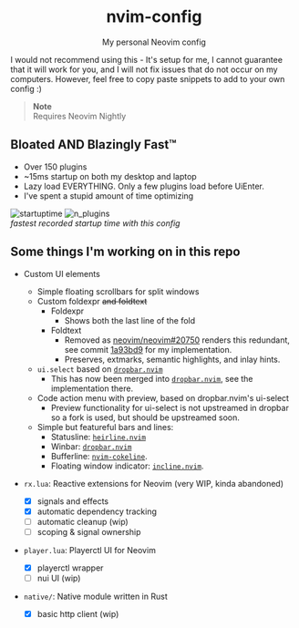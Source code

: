 <div align="center">
  <h1>nvim-config</h1>
  <p>My personal Neovim config</p>
</div>

I would not recommend using this - It's setup for me,
I cannot guarantee that it will work for you, and I will not fix issues that
do not occur on my computers. However, feel free to copy paste snippets
to add to your own config :)

> **Note**<br>
> Requires Neovim Nightly

## Bloated AND Blazingly Fast™

- Over 150 plugins
- ~15ms startup on both my desktop and laptop
- Lazy load EVERYTHING. Only a few plugins load before UiEnter.
- I've spent a stupid amount of time optimizing

![startuptime](https://github.com/willothy/nvim-config/assets/38540736/43c942d4-e6ec-4c15-ae52-463cd9eb896e)
![n_plugins](https://github.com/willothy/nvim-config/assets/38540736/e2902140-76fb-4291-b1d3-2f8f5d007889)<br>
*fastest recorded startup time with this config*

## Some things I'm working on in this repo

- Custom UI elements
  - Simple floating scrollbars for split windows
  - Custom foldexpr <strike>and foldtext</strike>
    - Foldexpr
      - Shows both the last line of the fold
    - Foldtext
      - Removed as [neovim/neovim#20750](https://github.com/neovim/neovim/pull/20750) renders this redundant,
        see commit [1a93bd9](https://github.com/willothy/nvim-config/commit/1a93bd9eae4ffd4136ad4ac6d15c6f9974b27864) for my implementation.
      - Preserves, extmarks, semantic highlights, and inlay hints.
  - `ui.select` based on [`dropbar.nvim`](https://github.com/Bekaboo/dropbar.nvim)
    - This has now been merged into [`dropbar.nvim`](https://github.com/Bekaboo/dropbar.nvim), see the implementation there.
  - Code action menu with preview, based on dropbar.nvim's ui-select
    - Preview functionality for ui-select is not upstreamed in dropbar
      so a fork is used, but should be upstreamed soon.
  - Simple but featureful bars and lines:
    - Statusline: [`heirline.nvim`](https://github.com/rebelot/heirline.nvim)
    - Winbar: [`dropbar.nvim`](https://github.com/Bekaboo/dropbar.nvim)
    - Bufferline: [`nvim-cokeline`](https://github.com/willothy/nvim-cokeline).
    - Floating window indicator: [`incline.nvim`](https://github.com/b0o/incline.nvim).

- `rx.lua`: Reactive extensions for Neovim (very WIP, kinda abandoned)
  - [x] signals and effects
  - [x] automatic dependency tracking
  - [ ] automatic cleanup (wip)
  - [ ] scoping & signal ownership
- `player.lua`: Playerctl UI for Neovim
  - [x] playerctl wrapper
  - [ ] nui UI (wip)
- `native/`: Native module written in Rust
  - [x] basic http client (wip)
